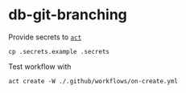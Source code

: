 # db-git-branching

Provide secrets to [`act`](https://github.com/nektos/act)

```
cp .secrets.example .secrets
```

Test workflow with

```
act create -W ./.github/workflows/on-create.yml
```

